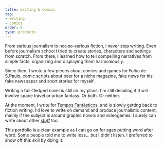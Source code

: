 ```yaml
---
title: writing & comics
tag:
- writing
- comics
order: 6
type: projects
---
```


<!-- TODO lacking images -->

From serious journalism to not-so-serious fiction, I never stop writing. Even before journalism school I tried to create stories, characters and settings from scratch. From there, I learned how to tell compelling narratives from simple facts, organizing and displaying them harmoniously.

Since then, I wrote a few pieces about comics and games for Folha de S.Paulo, comic scripts about beer for a niche magazine, fake news for his fake newspaper and short stories for myself.

<!-- end -->

Writing a full-fledged novel is still on my plans. I'm still deciding if it will involve space travel or urban fantasy. Or both. Or neither.

At the moment, I write for [Tempos Fantásticos](/newspaper), and is slowly getting back to fiction writing. I'd love to write on demand and produce journalistic content, mainly if the subject is around graphic novels and videogames. I surely can write about other [*stuff*](/stuff) too.

This portfolio is a clear example as I can go on for ages putting word after word. Some people told me to write less... but I didn't listen. I preferred to show off this skill by doing it.
